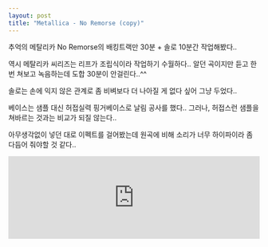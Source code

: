 ```yaml
---
layout: post
title: "Metallica - No Remorse (copy)"
---
```



추억의 메탈리카 No Remorse의 배킹트랙만 30분 + 솔로 10분간 작업해봤다..

역시 메탈리카 씨리즈는 리프가 조립식이라 작업하기 수월하다..
알던 곡이지만 듣고 한번 쳐보고 녹음하는데 도합 30분이 안걸린다..^^

솔로는 손에 익지 않은 관계로 좀 비벼보다 더 나아질 게 없다 싶어 그냥 두었다..

베이스는 샘플 대신 허접실력 핑거베이스로 날림 공사를 했다..
그러나, 허접스런 샘플을 쳐바르는 것과는 비교가 되질 않는다..

아무생각없이 넣던 대로 이펙트를 걸어봤는데 원곡에 비해 소리가 너무 하이파이라 좀 다듬어 줘야할 것 같다..



<iframe width="100%" height="166" scrolling="no" frameborder="no" src="https://w.soundcloud.com/player/?url=https%3A//api.soundcloud.com/tracks/132492995&amp;color=ff5500&amp;auto_play=false&amp;hide_related=false&amp;show_artwork=true"></iframe>





